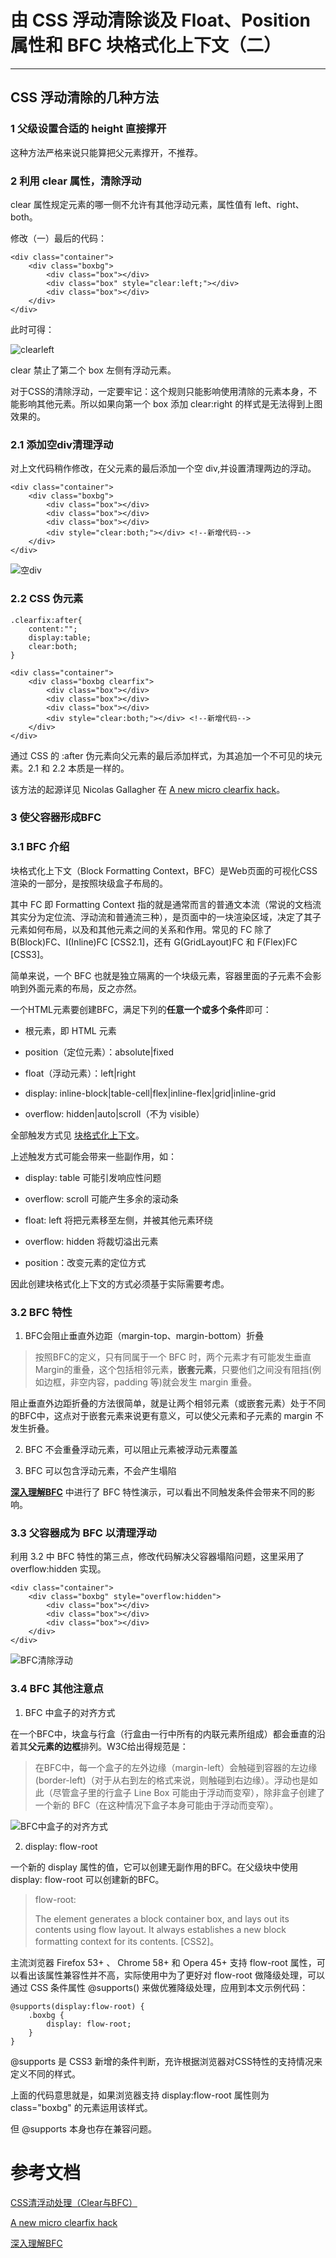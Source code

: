 # 由 CSS 浮动清除谈及 Float、Position 属性和 BFC 块格式化上下文（二）
---

## CSS 浮动清除的几种方法

### 1 父级设置合适的 height 直接撑开

这种方法严格来说只能算把父元素撑开，不推荐。

### 2 利用 clear 属性，清除浮动

clear 属性规定元素的哪一侧不允许有其他浮动元素，属性值有 left、right、both。

修改（一）最后的代码：

    <div class="container">
        <div class="boxbg">
            <div class="box"></div>
            <div class="box" style="clear:left;"></div>
            <div class="box"></div>
        </div>
    </div>

此时可得：

![clearleft]("pictures/CSS清除浮动/clearleft.PNG")

clear 禁止了第二个 box 左侧有浮动元素。

对于CSS的清除浮动，一定要牢记：这个规则只能影响使用清除的元素本身，不能影响其他元素。所以如果向第一个 box 添加 clear:right 的样式是无法得到上图效果的。

### 2.1 添加空div清理浮动

对上文代码稍作修改，在父元素的最后添加一个空 div,并设置清理两边的浮动。

    <div class="container">
        <div class="boxbg">
            <div class="box"></div>
            <div class="box"></div>
            <div class="box"></div>
			<div style="clear:both;"></div> <!--新增代码-->
        </div>
    </div>

![空div]("pictures/CSS清除浮动/空div.PNG")

### 2.2 CSS 伪元素

	.clearfix:after{
	    content:"";
	    display:table;
	    clear:both;
	}

	<div class="container">
        <div class="boxbg clearfix">
            <div class="box"></div>
            <div class="box"></div>
            <div class="box"></div>
			<div style="clear:both;"></div> <!--新增代码-->
        </div>
    </div>

通过 CSS 的 :after 伪元素向父元素的最后添加样式，为其追加一个不可见的块元素。2.1 和 2.2 本质是一样的。

该方法的起源详见 Nicolas Gallagher 在 [A new micro clearfix hack](http://nicolasgallagher.com/micro-clearfix-hack/)。

### 3 使父容器形成BFC

### 3.1 BFC 介绍

块格式化上下文（Block Formatting Context，BFC）是Web页面的可视化CSS渲染的一部分，是按照块级盒子布局的。

其中 FC 即 Formatting Context 指的就是通常而言的普通文本流（常说的文档流其实分为定位流、浮动流和普通流三种），是页面中的一块渲染区域，决定了其子元素如何布局，以及和其他元素之间的关系和作用。常见的 FC 除了 B(Block)FC、I(Inline)FC [CSS2.1]，还有 G(GridLayout)FC 和 F(Flex)FC [CSS3]。

简单来说，一个 BFC 也就是独立隔离的一个块级元素，容器里面的子元素不会影响到外面元素的布局，反之亦然。

一个HTML元素要创建BFC，满足下列的**任意一个或多个条件**即可：

- 根元素，即 HTML 元素

- position（定位元素）：absolute|fixed

- float（浮动元素）：left|right

- display: inline-block|table-cell|flex|inline-flex|grid|inline-grid

- overflow: hidden|auto|scroll（不为 visible）

全部触发方式见 [块格式化上下文](https://developer.mozilla.org/zh-CN/docs/Web/Guide/CSS/Block_formatting_context)。

上述触发方式可能会带来一些副作用，如：

+ display: table 可能引发响应性问题

+ overflow: scroll 可能产生多余的滚动条

+ float: left 将把元素移至左侧，并被其他元素环绕

+ overflow: hidden 将裁切溢出元素

+ position：改变元素的定位方式

因此创建块格式化上下文的方式必须基于实际需要考虑。

### 3.2 BFC 特性

1. BFC会阻止垂直外边距（margin-top、margin-bottom）折叠

> 按照BFC的定义，只有同属于一个 BFC 时，两个元素才有可能发生垂直Margin的重叠，这个包括相邻元素，**嵌套元素**，只要他们之间没有阻挡(例如边框，非空内容，padding 等)就会发生 margin 重叠。

阻止垂直外边距折叠的方法很简单，就是让两个相邻元素（或嵌套元素）处于不同的BFC中，这点对于嵌套元素来说更有意义，可以使父元素和子元素的 margin 不发生折叠。

2. BFC 不会重叠浮动元素，可以阻止元素被浮动元素覆盖

3. BFC 可以包含浮动元素，不会产生塌陷

**[深入理解BFC](http://www.cnblogs.com/xiaohuochai/p/5248536.html)** 中进行了 BFC 特性演示，可以看出不同触发条件会带来不同的影响。

### 3.3 父容器成为 BFC 以清理浮动

利用 3.2 中 BFC 特性的第三点，修改代码解决父容器塌陷问题，这里采用了 overflow:hidden 实现。

    <div class="container">
        <div class="boxbg" style="overflow:hidden">
            <div class="box"></div>
            <div class="box"></div>
            <div class="box"></div>
        </div>
    </div>

![BFC清除浮动]("pictures/CSS清除浮动/BFC清除浮动.PNG")

### 3.4 BFC 其他注意点

1. BFC 中盒子的对齐方式

在一个BFC中，块盒与行盒（行盒由一行中所有的内联元素所组成）都会垂直的沿着其**父元素的边框**排列。W3C给出得规范是：

> 在BFC中，每一个盒子的左外边缘（margin-left）会触碰到容器的左边缘(border-left)（对于从右到左的格式来说，则触碰到右边缘）。浮动也是如此（尽管盒子里的行盒子 Line Box 可能由于浮动而变窄），除非盒子创建了一个新的 BFC（在这种情况下盒子本身可能由于浮动而变窄）。

![BFC中盒子的对齐方式](https://camo.githubusercontent.com/79bf7dc35ecbddea11eab4edc9eacf6bd88af365/687474703a2f2f7365676d656e746661756c742e636f6d2f696d672f62566d327150)

2. display: flow-root

一个新的 display 属性的值，它可以创建无副作用的BFC。在父级块中使用 display: flow-root 可以创建新的BFC。

> flow-root:
>
> The element generates a block container box, and lays out its contents using flow layout. It always establishes a new block formatting context for its contents. [CSS2]。

主流浏览器 Firefox 53+ 、 Chrome 58+ 和 Opera 45+ 支持 flow-root 属性，可以看出该属性兼容性并不高，实际使用中为了更好对 flow-root 做降级处理，可以通过 CSS 条件属性 @supports() 来做优雅降级处理，应用到本文示例代码：

	@supports(display:flow-root) {
		.boxbg {
			display: flow-root;
		}
	}

@supports 是 CSS3 新增的条件判断，充许根据浏览器对CSS特性的支持情况来定义不同的样式。

上面的代码意思就是，如果浏览器支持 display:flow-root 属性则为 class="boxbg" 的元素运用该样式。

但 @supports 本身也存在兼容问题。

# 参考文档

[CSS清浮动处理（Clear与BFC）](https://www.cnblogs.com/dolphinX/p/3508869.html)

[A new micro clearfix hack](http://nicolasgallagher.com/micro-clearfix-hack/)

[深入理解BFC](http://www.cnblogs.com/xiaohuochai/p/5248536.html)
